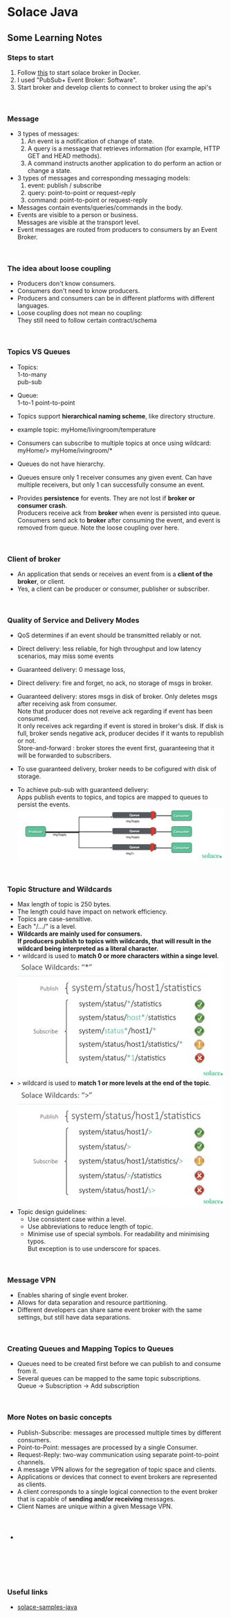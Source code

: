 #  Solace Java


## Some Learning Notes ##

### Steps to start ###
1. Follow [this](https://solace.com/products/event-broker/software/getting-started/) to start solace broker in Docker. 
2. I used "PubSub+ Event Broker: Software". 
3. Start broker and develop clients to connect to broker using the api's

&nbsp;

### Message ###
* 3 types of messages: 
  1. An event is a notification of change of state. 
  2. A query is a message that retrieves information (for example, HTTP GET and HEAD methods).
  3. A command instructs another application to do perform an action or change a state. 
* 3 types of messages and corresponding messaging models: 
  1. event: publish / subscribe
  2. query: point-to-point or request-reply
  3. command: point-to-point or request-reply
* Messages contain events/queries/commands in the body. 
* Events are visible to a person or business.   
  Messages are visible at the transport level. 
* Event messages are routed from producers to consumers by an Event Broker.

&nbsp;

### The idea about loose coupling ###
* Producers don't know consumers. 
* Consumers don't need to know producers. 
* Producers and consumers can be in different platforms with different languages. 
* Loose coupling does not mean no coupling:   
  They still need to follow certain contract/schema

&nbsp;

### Topics VS Queues ### 
* Topics:   
  1-to-many  
  pub-sub
* Queue:  
  1-to-1
  point-to-point

* Topics support **hierarchical naming scheme**, like directory structure.
* example topic: myHome/livingroom/temperature
* Consumers can subscribe to multiple topics at once using wildcard:   
  myHome/>
  myHome/ivingroom/*

* Queues do not have hierarchy. 
* Queues ensure only 1 receiver consumes any given event. Can have multiple receivers, 
but only 1 can successfully consume an event.  
* Provides **persistence** for events. They are not lost if **broker or consumer crash**.   
  Producers receive ack from **broker** when evenr is persisted into queue. 
  Consumers send ack to **broker** after consuming the event, and event is removed from queue. 
  Note the loose coupling over here. 

&nbsp;

### Client of broker ###
* An application that sends or receives an event from is a **client of the broker**, or client. 
* Yes, a client can be producer or consumer, publisher or subscriber. 

&nbsp;

### Quality of Service and Delivery Modes ###
* QoS determines if an event should be transmitted reliably or not.  
* Direct delivery: less reliable, for high throughput and low latency scenarios, may miss some events 
* Guaranteed delivery: 0 message loss, 

* Direct delivery: fire and forget, no ack, no storage of msgs in broker. 
* Guaranteed delivery: stores msgs in disk of broker. Only deletes msgs after receiving ask from consumer.  
  Note that producer does not reveive ack regarding if event has been consumed.  
  It only receives ack regarding if event is stored in broker's disk. 
  If disk is full, broker sends negative ack, producer decides if it wants to republish or not.   
  Store-and-forward : broker stores the event first, guaranteeing that it will be forwarded to subscribers. 

* To use guaranteed delivery, broker needs to be cofigured with disk of storage. 
* To achieve pub-sub with guaranteed delivery:  
  Apps publish events to topics, and topics are mapped to queues to persist the events. 
![guaranteed-pub-sub](images/guaranteed-pub-sub.png)

&nbsp;

### Topic Structure and Wildcards ###
* Max length of topic is 250 bytes. 
* The length could have impact on network efficiency. 
* Topics are case-sensitive. 
* Each "/.../" is a level. 
* **Wildcards are mainly used for consumers.**  
  **If producers publish to topics with wildcards, that will result in the wildcard being interpreted as a literal character.**
* `*` wildcard is used to **match 0 or more characters within a singe level**.   
  ![star-wildcard](images/star-wildcard.png)
* `>` wildcard is used to **match 1 or more levels at the end of the topic**.   
  ![greater-wildcard](images/greater-wildcard.png)
* Topic design guidelines: 
  * Use consistent case within a level. 
  * Use abbreviations to reduce length of topic. 
  * Minimise use of special symbols. For readability and minimising typos.   
    But exception is to use underscore for spaces. 

&nbsp;

### Message VPN ###
* Enables sharing of single event broker.
* Allows for data separation and resource partitioning. 
* Different developers can share same event broker with the same settings, but still have data separations. 

&nbsp;

### Creating Queues and Mapping Topics to Queues ### 
* Queues need to be created first before we can publish to and consume from it. 
* Several queues can be mapped to the same topic subscriptions.   
  Queue -> Subscription -> Add subscription

&nbsp;

### More Notes on basic concepts ###
* Publish-Subscribe: messages are processed multiple times by different consumers.
* Point-to-Point: messages are processed by a single Consumer. 
* Request-Reply: two-way communication using separate point-to-point channels. 
* A message VPN allows for the segregation of topic space and clients. 
* Applications or devices that connect to event brokers are represented as clients.
* A client corresponds to a single logical connection to the event broker   
  that is capable of **sending and/or receiving** messages. 
* Client Names are unique within a given Message VPN. 

&nbsp;

###  ###
* 

&nbsp;

&nbsp;
----
### Useful links ###
* [solace-samples-java](https://github.com/SolaceSamples/solace-samples-java/blob/main/src/main/java/com/solace/samples/java/HelloWorld.java)